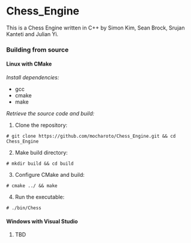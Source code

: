 # Chess_Engine
This is a Chess Engine written in C++ by Simon Kim, Sean Brock, Srujan Kanteti and Julian Yi. 

### Building from source

#### Linux with CMake

*Install dependencies:*
* gcc 
* cmake
* make

*Retrieve the source code and build:*
1. Clone the repository:
```
# git clone https://github.com/mocharoto/Chess_Engine.git && cd Chess_Engine
```
2. Make build directory:
```
# mkdir build && cd build
```
3. Configure CMake and build:
```
# cmake ../ && make
```
4. Run the executable:
```
# ./bin/Chess
```
#### Windows with Visual Studio
1. TBD
